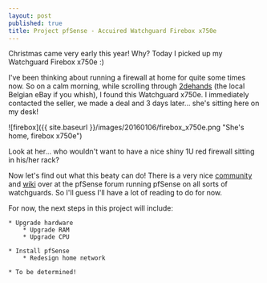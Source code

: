 ```yaml
---
layout: post
published: true
title: Project pfSense - Accuired Watchguard Firebox x750e
---
```


Christmas came very early this year!
Why? Today I picked up my Watchguard Firebox x750e :)

I've been thinking about running a firewall at home for quite some times now. So on a calm morning, while scrolling through [2dehands](http://www.2dehands.be/) (the local Belgian eBay if you whish), I found this Watchguard x750e. I immediately contacted the seller, we made a deal and 3 days later... she's sitting here on my desk! 

![firebox]({{ site.baseurl }}/images/20160106/firebox_x750e.png "She's home, firebox x750e")

Look at her... who wouldn't want to have a nice shiny 1U red firewall sitting in his/her rack?

Now let's find out what this beaty can do! There is a very nice [community](http://forum.pfsense.org/index.php/topic,20095.0.html) and [wiki](https://doc.pfsense.org/index.php/PfSense_on_Watchguard_Firebox#X-Core-e) over at the pfSense forum running pfSense on all sorts of watchguards. So I'll guess I'll have a lot of reading to do for now.

For now, the next steps in this project will include:

	* Upgrade hardware
		* Upgrade RAM
		* Upgrade CPU
	
	* Install pfSense
		* Redesign home network

	* To be determined!
